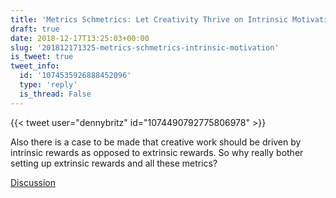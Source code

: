 ```yaml
---
title: 'Metrics Schmetrics: Let Creativity Thrive on Intrinsic Motivation'
draft: true
date: 2018-12-17T13:25:03+00:00
slug: '201812171325-metrics-schmetrics-intrinsic-motivation'
is_tweet: true
tweet_info:
  id: '1074535926888452096'
  type: 'reply'
  is_thread: False
---
```




{{< tweet user="dennybritz" id="1074490792775806978" >}}

Also there is a case to be made that creative work should be driven by intrinsic rewards as opposed to extrinsic rewards. So why really bother setting up extrinsic rewards and all these metrics?

[Discussion](https://x.com/sytelus/status/1074535926888452096)
